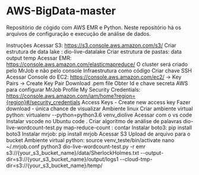 # AWS-BigData-master
Repositório de cógido com AWS EMR e Python. Neste repositório há os arquivos de configuração e execução de análise de dados.

Instruções
Acessar S3: https://s3.console.aws.amazon.com/s3/
Criar estrutura de data lake : dio-live-datalake
Criar estrutura de pastas:
data
output
temp
Acessar EMR: https://console.aws.amazon.com/elasticmapreduce/
O cluster será criado pelo MrJob e não pelo console
Infraestrutura como código
Criar chave SSH
Acessar Console do EC2: https://console.aws.amazon.com/ec2/ -> Key Pairs -> Create Key Pair
Download .pem file
Obter Id e chave secreta AWS para configurar MrJob
Profile
My Security Credentials: https://console.aws.amazon.com/iam/home?region={region}#/security_credentials
Access Keys - Create new access key
Fazer download - única chance de visualizar
Ambiente linux
Criar ambiente virtual python: virtualenv --python=python3.6 venv_diolive
Acessar com o vs code
Instalar vscode no Ubuntu
code .
Criar algoritmo de análise de palavras
dio-live-wordcount-test.py
map-reduce-count : contar
Instalar boto3: pip install boto3
Instalar mrjob: pip install mrjob
Acessar S3
Upload de arquivo para o bucket
Ambiente virtual python: source venv_teste/bin/activate
nano ~/.mrjob.conf
python3 dio-live-wordcount-test.py -r emr s3://{your_s3_bucket_name}/data/SherlockHolmes.txt --output-dir=s3://{your_s3_bucket_name}/output/logs1 --cloud-tmp-dir=s3://{your_s3_bucket_name}/temp/
